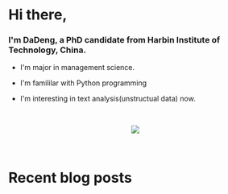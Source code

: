 # Hi there, 

### I'm DaDeng, a PhD candidate from Harbin Institute of Technology, China.  

- I'm major in management science.

- I'm famililar with Python programming

- I'm interesting in text analysis(unstructual data) now.

  

<br>

<div align="center">
  <p>
<a href="https://github.com/hidadeng">
  <img src="https://github-readme-stats.vercel.app/api?username=hidadeng&show_icons=true&theme=default&hide=contribs,issues" />
  </a>
  </p>
</div>

<br>

# Recent blog posts
<!-- BLOG-POST-LIST:START -->
<!-- BLOG-POST-LIST:END -->

<br>

